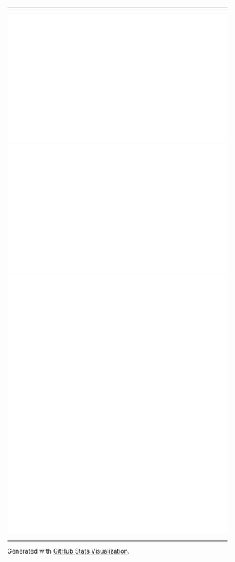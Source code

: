 

---

<div align="center">

<!--
https://github.community/t/support-theme-context-for-images-in-light-vs-dark-mode/147981/84
-->
<a href="https://github.com/GRAYgoose124/GRAYgoose124#gh-dark-mode-only">
<img src="https://raw.githubusercontent.com/GRAYgoose124/GRAYgoose124/master/generated/overview.svg#gh-dark-mode-only" />
<img src="https://raw.githubusercontent.com/GRAYgoose124/GRAYgoose124/master/generated/languages.svg#gh-dark-mode-only" />
</a>
<a href="https://github.com/GRAYgoose124/GRAYgoose124#gh-light-mode-only">
<img src="https://raw.githubusercontent.com/GRAYgoose124/GRAYgoose124/master/generated/overview.svg#gh-light-mode-only" />
<img src="https://raw.githubusercontent.com/GRAYgoose124/GRAYgoose124/master/generated/languages.svg#gh-light-mode-only" />
</a>

</div>

---

Generated with [GitHub Stats Visualization](https://github.com/jstrieb/github-stats).
